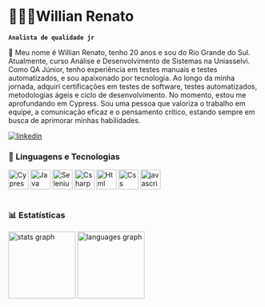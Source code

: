 # 👨🏻‍💻Willian Renato

**`Analista de qualidade jr`**

🧪 Meu nome é Willian Renato, tenho 20 anos e sou do Rio Grande do Sul. Atualmente, curso Análise e Desenvolvimento de Sistemas na Uniasselvi. Como QA Júnior, tenho experiência em testes manuais e testes automatizados, e sou apaixonado por tecnologia. Ao longo da minha jornada, adquiri certificações em testes de software, testes automatizados, metodologias ágeis e ciclo de desenvolvimento. No momento, estou me aprofundando em Cypress. Sou uma pessoa que valoriza o trabalho em equipe, a comunicação eficaz e o pensamento crítico, estando sempre em busca de aprimorar minhas habilidades.

[![linkedin](https://img.shields.io/badge/LinkedIn-0077B5?style=for-the-badge&logo=linkedin&logoColor=white)](https://www.linkedin.com/in/willian-renato-rodrigues-pereira-911b10200)

### 🤖 Linguagens e Tecnologias

<div style="display: inline_block">
 <img align="center" alt="Cypress" src="https://skillicons.dev/icons?i=cypress&theme=light" height="40" alt="cypress logo"  />
 <img align="center" alt="Java" src="https://skillicons.dev/icons?i=java&theme=light" height="40" alt="java logo"  />
  <img align="center" alt="Selenium" alt="Css" src="https://skillicons.dev/icons?i=selenium" height="40" alt="selenium logo"  />
  <img align="center" alt="Csharp" src="https://skillicons.dev/icons?i=cs" height="40" alt="csharp logo"  />
 <img align="center" alt="Html" src="https://skillicons.dev/icons?i=html" height="40" alt="html logo"  />
 <img align="center" alt="Css" src="https://skillicons.dev/icons?i=css" height="40" alt="css logo"  />
 <img align="center" alt="javascript" src="https://skillicons.dev/icons?i=js" height="40" alt="javascript logo"  />
 
 
          
</div><br/>

### 📊 Estatísticas

<p>
<img src="https://github-readme-stats.vercel.app/api?username=WillianRRP&hide_title=true&hide_rank=false&show_icons=true&include_all_commits=true&count_private=true&disable_animations=false&theme=gotham&locale=en&hide_border=false&order=1" height="134" alt="stats graph"  />
  <img src="https://github-readme-stats.vercel.app/api/top-langs?username=WillianRRP&locale=en&hide_title=false&layout=compact&card_width=320&langs_count=8&theme=gotham&hide_border=false&order=2" height="134" alt="languages graph"  />
  </p>


